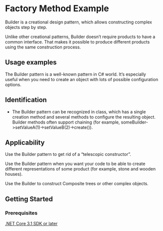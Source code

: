 # Factory Method Example
Builder is a creational design pattern, which allows constructing complex objects step by step.

Unlike other creational patterns, Builder doesn’t require products to have a common interface. That makes it possible to produce different products using the same construction process.

## Usage examples
The Builder pattern is a well-known pattern in C# world. It’s especially useful when you need to create an object with lots of possible configuration options.

## Identification
* The Builder pattern can be recognized in class, which has a single creation method and several methods to configure the resulting object. Builder methods often support chaining (for example, someBuilder->setValueA(1)->setValueB(2)->create()).

## Applicability
Use the Builder pattern to get rid of a “telescopic constructor”.

Use the Builder pattern when you want your code to be able to create different representations of some product (for example, stone and wooden houses).

Use the Builder to construct Composite trees or other complex objects.

## Getting Started

### Prerequisites

[.NET Core 3.1 SDK or later](https://dotnet.microsoft.com/download/dotnet-core/3.1)
